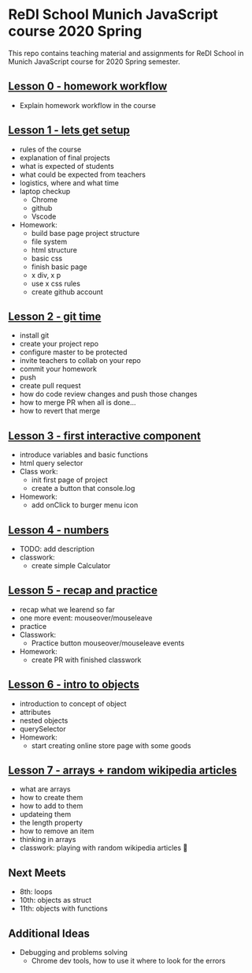 # ReDI School Munich JavaScript course 2020 Spring

This repo contains teaching material and assignments for ReDI School in Munich JavaScript course for 2020 Spring semester.

## [Lesson 0 - homework workflow](https://mrtim.github.io/js-munich-2020-spring/lessons/0_workflow/homework_workflow)

- Explain homework workflow in the course

## [Lesson 1 - lets get setup](https://mrtim.github.io/js-munich-2020-spring/lessons/1_setup)

- rules of the course
- explanation of final projects
- what is expected of students
- what could be expected from teachers
- logistics, where and what time
- laptop checkup
  - Chrome
  - github
  - Vscode
- Homework:
  - build base page project structure
  - file system
  - html structure
  - basic css
  - finish basic page
  - x div, x p
  - use x css rules
  - create github account

## [Lesson 2 - git time](https://mrtim.github.io/js-munich-2020-spring/lessons/2_git_time)

- install git
- create your project repo
- configure master to be protected
- invite teachers to collab on your repo
- commit your homework
- push
- create pull request
- how do code review changes and push those changes
- how to merge PR when all is done...
- how to revert that merge

## [Lesson 3 - first interactive component](https://mrtim.github.io/js-munich-2020-spring/lessons/3_first_interactive_component)

- introduce variables and basic functions
- html query selector
- Class work:
  - init first page of project
  - create a button that console.log
- Homework:
  - add onClick to burger menu icon

## [Lesson 4 - numbers](https://mrtim.github.io/js-munich-2020-spring/lessons/4_numbers)

- TODO: add description
- classwork:
  - create simple Calculator

## [Lesson 5 - recap and practice](https://mrtim.github.io/js-munich-2020-spring/lessons/5_recap_and_practice)

- recap what we learend so far
- one more event: mouseover/mouseleave
- practice
- Classwork:
  - Practice button mouseover/mouseleave events
- Homework:
  - create PR with finished classwork

## [Lesson 6 - intro to objects](https://mrtim.github.io/js-munich-2020-spring/lessons/6_objects_intro)

- introduction to concept of object
- attributes
- nested objects
- querySelector
- Homework:
  - start creating online store page with some goods

## [Lesson 7 - arrays + random wikipedia articles](https://mrtim.github.io/js-munich-2020-spring/lessons/7_arrays)

- what are arrays
- how to create them
- how to add to them
- updateing them
- the length property
- how to remove an item
- thinking in arrays
- classwork: playing with random wikipedia articles 📜

## Next Meets

- 8th: loops
- 10th: objects as struct
- 11th: objects with functions

## Additional Ideas
- Debugging and problems solving
    - Chrome dev tools, how to use it where to look for the errors
